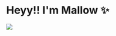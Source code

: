 # Heyy!! I'm Mallow ✨

<picture>
  <source
    srcset="https://github-readme-stats.vercel.app/api?username=malfurra&show_icons=true&theme=tokyonight"
    media="(prefers-color-scheme: dark)"
  />
  <source
    srcset="https://github-readme-stats.vercel.app/api?username=malfurra&show_icons=true"
    media="(prefers-color-scheme: light), (prefers-color-scheme: no-preference)"
  />
  <img src="https://github-readme-stats.vercel.app/api?username=malfurra&show_icons=true" />
</picture>